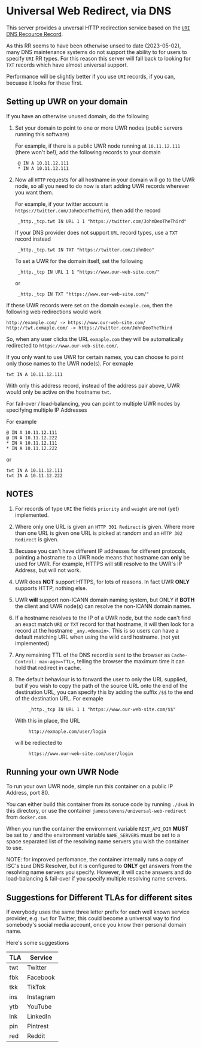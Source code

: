 # Universal Web Redirect, via DNS

This server provides a unversal HTTP redirection service based on the [`URI` DNS Recource Record](https://en.wikipedia.org/wiki/URI_record).

As this RR seems to have been otherwise unsed to date (2023-05-02), many DNS maintenance systems do not support
the ability to for users to specify `URI` RR types. For this reason this server will fall back to looking for `TXT` records
which have almost universal support.

Performance will be slightly better if you use `URI` records, if you can, becuase it looks for these first.


## Setting up UWR on your domain

If you have an otherwise unused domain, do the following

1. Set your domain to point to one or more UWR nodes (public servers running this software)

	For example, if there is a public UWR node running at `10.11.12.111` (there won't be!), add the following
	records to your domain

		@ IN A 10.11.12.111
		* IN A 10.11.12.111

2. Now all `HTTP` requests for all hostname in your domain will go to the UWR node, so all you need
to do now is start adding UWR records wherever you want them.

	For example, if your twitter account is `https://twitter.com/JohnDeoTheThird`, then add the record

		_http._tcp.twt IN URL 1 1 "https://twitter.com/JohnDeoTheThird"

	If your DNS provider does not support `URL` record types, use a `TXT` record instead

		_http._tcp.twt IN TXT "https://twitter.com/JohnDeo"

	To set a UWR for the domain itself, set the following

		_http._tcp IN URL 1 1 "https://www.our-web-site.com/"

	or

		_http._tcp IN TXT "https://www.our-web-site.com/"

If these UWR records were set on the domain `example.com`, then the following web redirections would work

	http://example.com/ -> https://www.our-web-site.com/
	http://twt.exmaple.com/ -> https://twitter.com/JohnDeoTheThird

So, when any user clicks the URL `exmaple.com` they will be automatically redirected to `https://www.our-web-site.com/`.

If you only want to use UWR for certain names, you can choose to point only those names to the UWR node(s). For exmaple

	twt IN A 10.11.12.111

With only this address record, instead of the address pair above, UWR would only be active on the hostname `twt`.

For fail-over / load-balancing, you can point to multiple UWR nodes by specifying multiple IP Addresses

For example

	@ IN A 10.11.12.111
	@ IN A 10.11.12.222
	* IN A 10.11.12.111
	* IN A 10.11.12.222

or

	twt IN A 10.11.12.111
	twt IN A 10.11.12.222


## NOTES

1. For records of type `URI` the fields `priority` and `weight` are not (yet) implemented.

2. Where only one URL is given an `HTTP 301 Redirect` is given.
Where more than one URL is given one URL is picked at random and an `HTTP 302 Redirect` is given.

3. Becuase you can't have different IP addresses for different protocols, pointing a hostname to a UWR node means that hostname can **only** be used for UWR.
For example, HTTPS will still resolve to the UWR's IP Address, but will not work.

4. UWR does **NOT** support HTTPS, for lots of reasons. In fact UWR **ONLY** supports HTTP, nothing else.

5. UWR **will** support non-ICANN domain naming system, but ONLY if **BOTH** the client and UWR node(s) can resolve the non-ICANN domain names.

6. If a hostname resolves to the IP of a UWR node, but the node can't find an exact match `URI` or `TXT` record for that hostname,
it will then look for a record at the hostname `_any.<domain>`. This is so users can have a default matching URL when using the wild card hostname. (not yet implemented)

7. Any remaining TTL of the DNS record is sent to the browser as `Cache-Control: max-age=<TTL>`, telling the browser the maximum time it can hold that redirect in cache.

8. The default behaviour is to forward the user to only the URL supplied, but if you wish to copy the path of the source URL onto the end of the
destination URL, you can specify this by adding the suffix `/$$` to the end of the destination URL. For exmaple

			_http._tcp IN URL 1 1 "https://www.our-web-site.com/$$"

	With this in place, the URL

			http://exmaple.com/user/login

	will be rediected to

			https://www.our-web-site.com/user/login


## Running your own UWR Node

To run your own UWR node, simple run this container on a public IP Address, port 80.

You can either build this container from its soruce code by running `./dkmk` in this directory, or use the
container `jamesstevens/universal-web-redirect` from `docker.com`.

When you run the container the environment variable `REST_API_DIR` **MUST** be set to `/` and the environment variable `NAME_SERVERS`
must be set to a space separated list of the resolving name servers you wish the container to use.

NOTE: for improved perfomance, the container internally runs a copy of ISC's `bind` DNS Resolver, but it is configured to **ONLY**
get answers from the resolving name servers you specify. However, it will cache answers and do load-balancing & fail-over if you specify
multiple resolving name servers.


## Suggestions for Different TLAs for different sites

If everybody uses the same three letter prefix for each well known service provider, e.g. `twt` for Twitter, this could become a universal way to find
somebody's social media account, once you know their personal domain name.

Here's some suggestions

| TLA | Service |
| --- | ------- |
| twt | Twitter |
| fbk | Facebook |
| tkk | TikTok |
| ins | Instagram |
| ytb | YouTube |
| lnk | LinkedIn |
| pin | Pintrest |
| red | Reddit |

